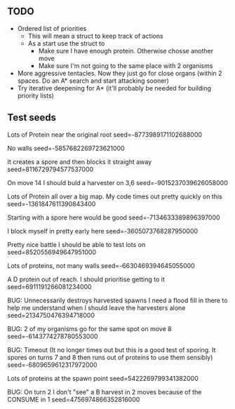 ## TODO

 - Ordered list of priorities
	- This will mean a struct to keep track of actions
	- As a start use the struct to 
	  - Make sure I have enough protein. Otherwise chosse another move
	  - Make sure I'm not going to the same place with 2 organisms
 - More aggressive tentacles. Now they just go for close organs (within 2 spaces. Do an A* search and start attacking sooner)
 - Try iterative deepening for A* (it'll probably be needed for building priority lists)

## Test seeds

Lots of Protein near the original root 
seed=-8773989171102688000

No walls
seed=-5857682269723621000

It creates a spore and then blocks it straight away
seed=8116729794577537000

On move 14 I should buld a harvester on 3,6
seed=-9015237039626058000

Lots of Protein all over a big map. My code times out pretty quickly on this
seed=-1361847611390843400

Starting with a spore here would be good
seed=-7134633389896397000

I block myself in pretty early here
seed=-3605073768287950000

Pretty nice battle I should be able to test lots on
seed=8520556949647951000

Lots of proteins, not many walls
seed=-6630469394645055000

A D protein out of reach. I should prioritise getting to it
seed=6911191266081234000

BUG: Unnecessarily destroys harvested spawns
I need a flood fill in there to help me understand when I should leave the harvesters alone
seed=2134750476394718000

BUG: 2 of my organisms go for the same spot on move 8
seed=-6143774278780553000

BUG: Timeout (It no longer times out but this is a good test of sporing. It spores on turns 7 and 8 then runs out of proteins to use them sensibly)
seed=-6809659612317972000

Lots of proteins at the spawn point
seed=5422269799341382000

BUG: On turn 2 I don't "see" a B harvest in 2 moves because of the CONSUME in 1
seed=4756974866352816000
